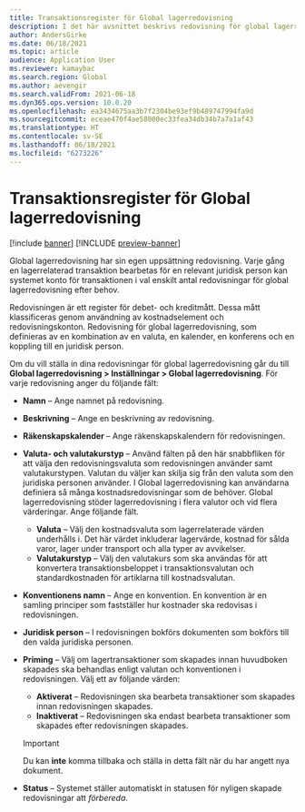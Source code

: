 ```yaml
---
title: Transaktionsregister för Global lagerredovisning
description: I det här avsnittet beskrivs redovisning för global lagerredovisning, som definieras av en kombination av en valuta, en kalender, en konferens och en koppling till en juridisk person.
author: AndersGirke
ms.date: 06/18/2021
ms.topic: article
audience: Application User
ms.reviewer: kamaybac
ms.search.region: Global
ms.author: aevengir
ms.search.validFrom: 2021-06-18
ms.dyn365.ops.version: 10.0.20
ms.openlocfilehash: ea3434675aa3b7f2304be93ef9b489747994fa9d
ms.sourcegitcommit: eceae470f4ae58000ec33fea34db34b7a7a1af43
ms.translationtype: HT
ms.contentlocale: sv-SE
ms.lasthandoff: 06/18/2021
ms.locfileid: "6273226"
---
```

# <a name="global-inventory-accounting-ledger"></a>Transaktionsregister för Global lagerredovisning

[!include [banner](../includes/banner.md)]
[!INCLUDE [preview-banner](../includes/preview-banner.md)]

Global lagerredovisning har sin egen uppsättning redovisning. Varje gång en lagerrelaterad transaktion bearbetas för en relevant juridisk person kan systemet konto för transaktionen i val enskilt antal redovisningar för global lagerredovisning efter behov.

Redovisningen är ett register för debet- och kreditmått. Dessa mått klassificeras genom användning av kostnadselement och redovisningskonton. Redovisning för global lagerredovisning, som definieras av en kombination av en valuta, en kalender, en konferens och en koppling till en juridisk person.

Om du vill ställa in dina redovisningar för global lagerredovisning går du till **Global lagerredovisning \> Inställningar \> Global lagerredovisning**. För varje redovisning anger du följande fält:

- **Namn** – Ange namnet på redovisning.
- **Beskrivning** – Ange en beskrivning av redovisning.
- **Räkenskapskalender** – Ange räkenskapskalendern för redovisningen.
- **Valuta- och valutakurstyp** – Använd fälten på den här snabbfliken för att välja den redovisningsvaluta som redovisningen använder samt valutakurstypen. Valutan du väljer kan skilja sig från den valuta som den juridiska personen använder. I Global lagerredovisning kan användarna definiera så många kostnadsredovisningar som de behöver. Global lagerredovisning stöder lagerredovisning i flera valutor och vid flera värderingar. Ange följande fält.

    - **Valuta** – Välj den kostnadsvaluta som lagerrelaterade värden underhålls i. Det här värdet inkluderar lagervärde, kostnad för sålda varor, lager under transport och alla typer av avvikelser.
    - **Valutakurstyp** – Välj den valutakurs som ska användas för att konvertera transaktionsbeloppet i transaktionsvalutan och standardkostnaden för artiklarna till kostnadsvalutan.

- **Konventionens namn** – Ange en konvention. En konvention är en samling principer som fastställer hur kostnader ska redovisas i redovisningen.
- **Juridisk person** – I redovisningen bokförs dokumenten som bokförs till den valda juridiska personen.
- **Priming** – Välj om lagertransaktioner som skapades innan huvudboken skapades ska behandlas enligt valutan och konventionen i redovisningen. Välj ett av följande värden:

    - **Aktiverat** – Redovisningen ska bearbeta transaktioner som skapades innan redovisningen skapades.
    - **Inaktiverat** – Redovisningen ska endast bearbeta transaktioner som skapades efter redovisningen skapades.

    > [!IMPORTANT]
    > Du kan **inte** komma tillbaka och ställa in detta fält när du har angett nya dokument.

- **Status** – Systemet ställer automatiskt in statusen för nyligen skapade redovisningar att *förbereda*.
